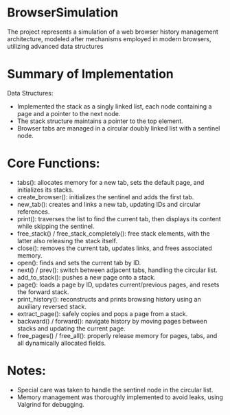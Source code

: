 # BrowserSimulation
The project represents a simulation of a web browser history management architecture, modeled after mechanisms employed in modern browsers, utilizing advanced data structures


# Summary of Implementation
Data Structures:
 - Implemented the stack as a singly linked list, each node containing a page and a pointer to the next node.
 - The stack structure maintains a pointer to the top element.
 - Browser tabs are managed in a circular doubly linked list with a sentinel node.

# Core Functions:

 - tabs(): allocates memory for a new tab, sets the default page, and initializes its stacks.
 - create_browser(): initializes the sentinel and adds the first tab.
 - new_tab(): creates and links a new tab, updating IDs and circular references.
 - print(): traverses the list to find the current tab, then displays its content while skipping the sentinel.
 - free_stack() / free_stack_completely(): free stack elements, with the latter also releasing the stack itself.
 - close(): removes the current tab, updates links, and frees associated memory.
 - open(): finds and sets the current tab by ID.
 - next() / prev(): switch between adjacent tabs, handling the circular list.
 - add_to_stack(): pushes a new page onto a stack.
 - page(): loads a page by ID, updates current/previous pages, and resets the forward stack.
 - print_history(): reconstructs and prints browsing history using an auxiliary reversed stack.
 - extract_page(): safely copies and pops a page from a stack.
 - backward() / forward(): navigate history by moving pages between stacks and updating the current page.
 - free_pages() / free_all(): properly release memory for pages, tabs, and all dynamically allocated fields.

# Notes:

 - Special care was taken to handle the sentinel node in the circular list.
 -  Memory management was thoroughly implemented to avoid leaks, using Valgrind for debugging.

